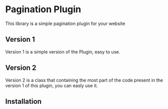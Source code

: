 Pagination Plugin
=============
This library is a simple pagination plugin for your website

Version 1
-------
Version 1 is a simple version of the Plugin, easy to use.

Version 2
-------
Version 2 is a class that containing the most part of the code present in the version 1 of this plugin, you can easly use it.

Installation
-------
